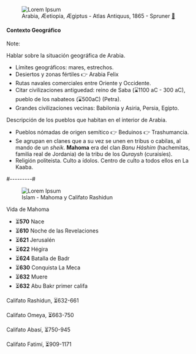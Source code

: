 <div class="l-simple">
  <figure>
    <img class="full" style="max-height:70vh" data-src="images/assets-Arabia.jpg" alt="Lorem Ipsum">
     <figcaption>Arabia, Æetiopia, Ægiptus - Atlas Antiquus, 1865 - Spruner <a href="https://www.ign.es/web/catalogo-cartoteca/resources/html/009155.html" target="_blank">🔗</a></figcaption>
  </figure>
  <div class="sidebarMedium">
    <h4>
      Contexto Geográfico
    </h4>
	</div>	
</div>


Note:

Hablar sobre la situación geográfica de Arabia.

* Límites geográficos: mares, estrechos.
* Desiertos y zonas fértiles 👉 Arabia Felix
* Rutas navales comerciales entre Oriente y Occidente.
* Citar civilizaciones antiguedad: reino de Saba (⌛️1100 aC - 300 aC), pueblo de los nabateos (⌛️500aC) (Petra).
* Grandes civilizaciones vecinas: Babilonia y Asiria, Persia, Egipto.

Descripción de los pueblos que habitan en el interior de Arabia.

* Pueblos nómadas de origen semítico 👉 Beduinos 👉 Trashumancia. 
* Se agrupan en clanes que a su vez se unen en tribus o cabilas, al mando de un *sheik*. **Mahoma** era del clan *Banu Háshim* (hachemitas, familia real de Jordania) de la tribu de los *Quraysh* (curaisíes).
* Religión politeista. Culto a ídolos. Centro de culto a todos ellos en La Kaaba.


#---------#


<div class="l-simple">
  <figure>
    <img class="full" style="max-height:70vh" data-src="images/assets-expansion-islamica-mapa.jpg" alt="Lorem Ipsum">
     <figcaption>Islam - Mahoma y Califato Rashidun</figcaption>
  </figure>
  <div class="sidebarMedium">
    <p>
      Vida de Mahoma
    </p>
    <ul>
      <li>⏳<strong>570</strong> Nace</li>
      <li>⏳<strong>610</strong> Noche de las Revelaciones</li>
      <li>⏳<strong>621</strong> Jerusalén</li>
      <li>⏳<strong>622</strong> Hégira</li>
      <li>⏳<strong>624</strong> Batalla de Badr</li>
      <li>⏳<strong>630</strong> Conquista La Meca</li>
      <li>⏳<strong>632</strong> Muere</li>
      <li>⏳<strong>632</strong> Abu Bakr primer califa</li>
    </ul>
    <p>
      Califato Rashidun, ⏳632-661
    </p>
    <p>
      Califato Omeya, ⏳663-750
    </p>
    <p>
      Califato Abasí, ⏳750-945
    </p>
    <p>
      Califato Fatimí, ⏳909-1171
    </p>      
  </div>
</div>




